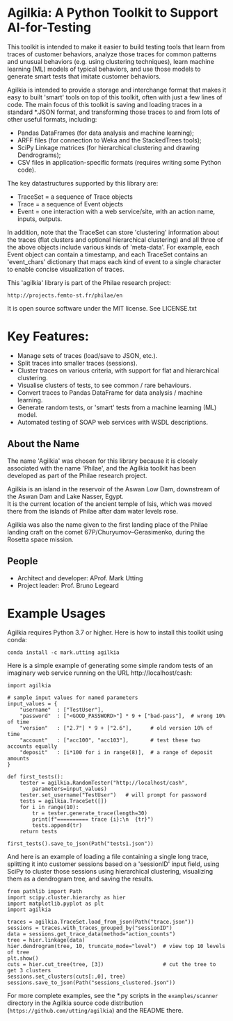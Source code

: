 # Agilkia: A Python Toolkit to Support AI-for-Testing

This toolkit is intended to make it easier to build testing tools that learn
from traces of customer behaviors, analyze those traces for common patterns
and unusual behaviors (e.g. using clustering techniques), learn machine learning (ML)
models of typical behaviors, and use those models to generate smart tests that
imitate customer behaviors.

Agilkia is intended to provide a storage and interchange format that makes it easy to
built 'smart' tools on top of this toolkit, often with just a few lines of code.
The main focus of this toolkit is saving and loading traces in a standard *.JSON
format, and transforming those traces to and from lots of other useful formats,
including:

 * Pandas DataFrames (for data analysis and machine learning);
 * ARFF files (for connection to Weka and the StackedTrees tools);
 * SciPy Linkage matrices (for hierarchical clustering and drawing Dendrograms);
 * CSV files in application-specific formats (requires writing some Python code).

The key datastructures supported by this library are:

 * TraceSet = a sequence of Trace objects
 * Trace = a sequence of Event objects
 * Event = one interaction with a web service/site, with an action name, inputs, outputs.

In addition, note that the TraceSet can store 'clustering' information about the
traces (flat clusters and optional hierarchical clustering) and all three of the
above objects include various kinds of 'meta-data'.  For example, each Event
object can contain a timestamp, and each TraceSet contains an 'event_chars' dictionary
that maps each kind of event to a single character to enable concise visualization of traces.


This 'agilkia' library is part of the Philae research project:

    http://projects.femto-st.fr/philae/en

It is open source software under the MIT license.
See LICENSE.txt

# Key Features:

* Manage sets of traces (load/save to JSON, etc.).
* Split traces into smaller traces (sessions).
* Cluster traces on various criteria, with support for flat and hierarchical clustering.
* Visualise clusters of tests, to see common / rare behaviours.
* Convert traces to Pandas DataFrame for data analysis / machine learning.
* Generate random tests, or 'smart' tests from a machine learning (ML) model.
* Automated testing of SOAP web services with WSDL descriptions.


## About the Name

The name 'Agilkia' was chosen for this library because it is
closely associated with the name 'Philae', and the Agilkia toolkit
has been developed as part of the Philae research project.

Agilkia is an island in the reservoir of the Aswan Low Dam, 
downstream of the Aswan Dam and Lake Nasser, Egypt.  
It is the current location of the ancient temple of Isis, which was 
moved there from the islands of Philae after dam water levels rose.
    
Agilkia was also the name given to the first landing place of the
Philae landing craft on the comet 67P/Churyumov–Gerasimenko,
during the Rosetta space mission.


## People

* Architect and developer: AProf. Mark Utting
* Project leader: Prof. Bruno Legeard


# Example Usages

Agilkia requires Python 3.7 or higher.
Here is how to install this toolkit using conda:
```
conda install -c mark.utting agilkia
```

Here is a simple example of generating some simple random tests of an imaginary
web service running on the URL http://localhost/cash:
```
import agilkia

# sample input values for named parameters
input_values = {
    "username"  : ["TestUser"],
    "password"  : ["<GOOD_PASSWORD>"] * 9 + ["bad-pass"],  # wrong 10% of time
    "version"   : ["2.7"] * 9 + ["2.6"],      # old version 10% of time
    "account"   : ["acc100", "acc103"],       # test these two accounts equally
    "deposit"   : [i*100 for i in range(8)],  # a range of deposit amounts
}

def first_tests():
    tester = agilkia.RandomTester("http://localhost/cash",
        parameters=input_values)
    tester.set_username("TestUser")   # will prompt for password
    tests = agilkia.TraceSet([])
    for i in range(10):
        tr = tester.generate_trace(length=30)
        print(f"========== trace {i}:\n  {tr}")
        tests.append(tr)
    return tests

first_tests().save_to_json(Path("tests1.json"))
```

And here is an example of loading a file containing a single long trace, splitting it into
customer sessions based on a 'sessionID' input field, using SciPy to cluster those sessions
using hierarchical clustering, visualizing them as a dendrogram tree, and saving the results.
```
from pathlib import Path
import scipy.cluster.hierarchy as hier
import matplotlib.pyplot as plt
import agilkia

traces = agilkia.TraceSet.load_from_json(Path("trace.json"))
sessions = traces.with_traces_grouped_by("sessionID")
data = sessions.get_trace_data(method="action_counts")
tree = hier.linkage(data)
hier.dendrogram(tree, 10, truncate_mode="level")  # view top 10 levels of tree
plt.show()
cuts = hier.cut_tree(tree, [3])                   # cut the tree to get 3 clusters
sessions.set_clusters(cuts[:,0], tree)
sessions.save_to_json(Path("sessions_clustered.json"))
```

For more complete examples, see the *.py scripts in the `examples/scanner` directory in the
Agilkia source code distribution (`https://github.com/utting/agilkia`) and the README there.
